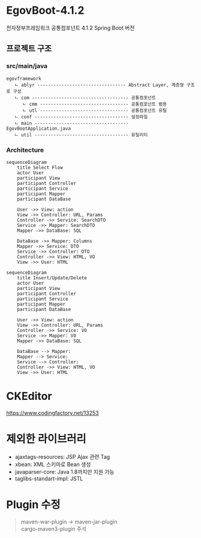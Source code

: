 # EgovBoot-4.1.2
전자정부프레임워크 공통컴포넌트 4.1.2 Spring Boot 버전

## 프로젝트 구조

### src/main/java
```text
egovframework
   ㄴ ablyr --------------------------------- Abstract Layer, 계층형 구조로 구성
   ㄴ com ------------------------------------ 공통컴포넌트
      ㄴ cmm --------------------------------- 공통컴포넌트 범용
      ㄴ utl --------------------------------- 공통컴포넌트 유틸
   ㄴ conf ----------------------------------- 설정파일
   ㄴ main ----------------------------------- EgovBootApplication.java
   ㄴ util ----------------------------------- 유틸리티
```
### Architecture
```mermaid
sequenceDiagram
    title Select Flow
    actor User
    participant View
    participant Controller
    participant Service
    participant Mapper
    participant DataBase
    
    User ->> View: action
    View ->> Controller: URL, Params
    Controller ->> Service: SearchDTO
    Service ->> Mapper: SearchDTO
    Mapper ->> DataBase: SQL
    
    DataBase ->> Mapper: Columns
    Mapper ->> Service: DTO
    Service ->> Controller: DTO
    Controller ->> View: HTML, VO
    View ->> User: HTML

```

```mermaid
sequenceDiagram
    title Insert/Update/Delete
    actor User
    participant View
    participant Controller
    participant Service
    participant Mapper
    participant DataBase
    
    User ->> View: action
    View ->> Controller: URL, Params
    Controller ->> Service: VO
    Service ->> Mapper: VO
    Mapper ->> DataBase: SQL
    
    DataBase --> Mapper: 
    Mapper --> Service: 
    Service --> Controller: 
    Controller ->> View: HTML, VO
    View ->> User: HTML
```




# CKEditor

https://www.codingfactory.net/13253

# 제외한 라이브러리

- ajaxtags-resources: JSP Ajax 관련 Tag
- xbean: XML 스키마로 Bean 생성
- javaparser-core: Java 1.8까지만 지원 가능
- taglibs-standart-impl: JSTL

# Plugin 수정

> maven-war-plugin -> maven-jar-plugin  
> cargo-maven3-plugin 주석

